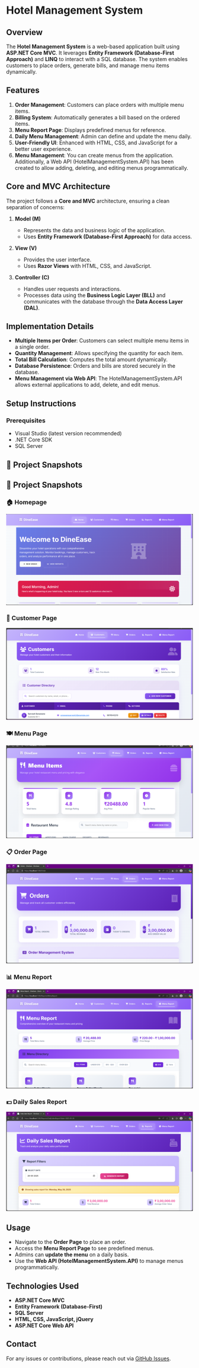 # Hotel Management System

## Overview

The **Hotel Management System** is a web-based application built using **ASP.NET Core MVC**. It leverages **Entity Framework (Database-First Approach)** and **LINQ** to interact with a SQL database. The system enables customers to place orders, generate bills, and manage menu items dynamically.

## Features

1. **Order Management**: Customers can place orders with multiple menu items.
2. **Billing System**: Automatically generates a bill based on the ordered items.
3. **Menu Report Page**: Displays predefined menus for reference.
4. **Daily Menu Management**: Admin can define and update the menu daily.
5. **User-Friendly UI**: Enhanced with HTML, CSS, and JavaScript for a better user experience.
6. **Menu Management**: You can create menus from the application. Additionally, a Web API (HotelManagementSystem.API) has been created to allow adding, deleting, and editing menus programmatically.

## Core and MVC Architecture

The project follows a **Core and MVC** architecture, ensuring a clean separation of concerns:

1. **Model (M)**

   - Represents the data and business logic of the application.
   - Uses **Entity Framework (Database-First Approach)** for data access.

2. **View (V)**

   - Provides the user interface.
   - Uses **Razor Views** with HTML, CSS, and JavaScript.

3. **Controller (C)**
   - Handles user requests and interactions.
   - Processes data using the **Business Logic Layer (BLL)** and communicates with the database through the **Data Access Layer (DAL)**.

## Implementation Details

- **Multiple Items per Order**: Customers can select multiple menu items in a single order.
- **Quantity Management**: Allows specifying the quantity for each item.
- **Total Bill Calculation**: Computes the total amount dynamically.
- **Database Persistence**: Orders and bills are stored securely in the database.
- **Menu Management via Web API**: The HotelManagementSystem.API allows external applications to add, delete, and edit menus.

## Setup Instructions

### Prerequisites

- Visual Studio (latest version recommended)
- .NET Core SDK
- SQL Server

## 📸 Project Snapshots

## 📸 Project Snapshots

### 🏠 Homepage

![Homepage](https://raw.githubusercontent.com/SarveshSS45/HotelManagement/main/HotelManagementSystem/wwwroot/asset/Homepage.png "Homepage")

### 🧾 Customer Page

![Customer Page](https://raw.githubusercontent.com/SarveshSS45/HotelManagement/main/HotelManagementSystem/wwwroot/asset/customer_page.png "Customer Page")

### 🍽️ Menu Page

![Menu](https://raw.githubusercontent.com/SarveshSS45/HotelManagement/main/HotelManagementSystem/wwwroot/asset/menu.png "Menu")

### 📋 Order Page

![Order](https://raw.githubusercontent.com/SarveshSS45/HotelManagement/main/HotelManagementSystem/wwwroot/asset/order.png "Order")

### 📊 Menu Report

![Menu Report](https://raw.githubusercontent.com/SarveshSS45/HotelManagement/main/HotelManagementSystem/wwwroot/asset/menu_report.png "Menu Report")

### 💵 Daily Sales Report

![Sales Report](https://raw.githubusercontent.com/SarveshSS45/HotelManagement/main/HotelManagementSystem/wwwroot/asset/daily_sales_report.png "Sales Report")

## Usage

- Navigate to the **Order Page** to place an order.
- Access the **Menu Report Page** to see predefined menus.
- Admins can **update the menu** on a daily basis.
- Use the **Web API (HotelManagementSystem.API)** to manage menus programmatically.

## Technologies Used

- **ASP.NET Core MVC**
- **Entity Framework (Database-First)**
- **SQL Server**
- **HTML, CSS, JavaScript, jQuery**
- **ASP.NET Core Web API**

## Contact

For any issues or contributions, please reach out via [GitHub Issues](https://github.com/your-repo/issues).
